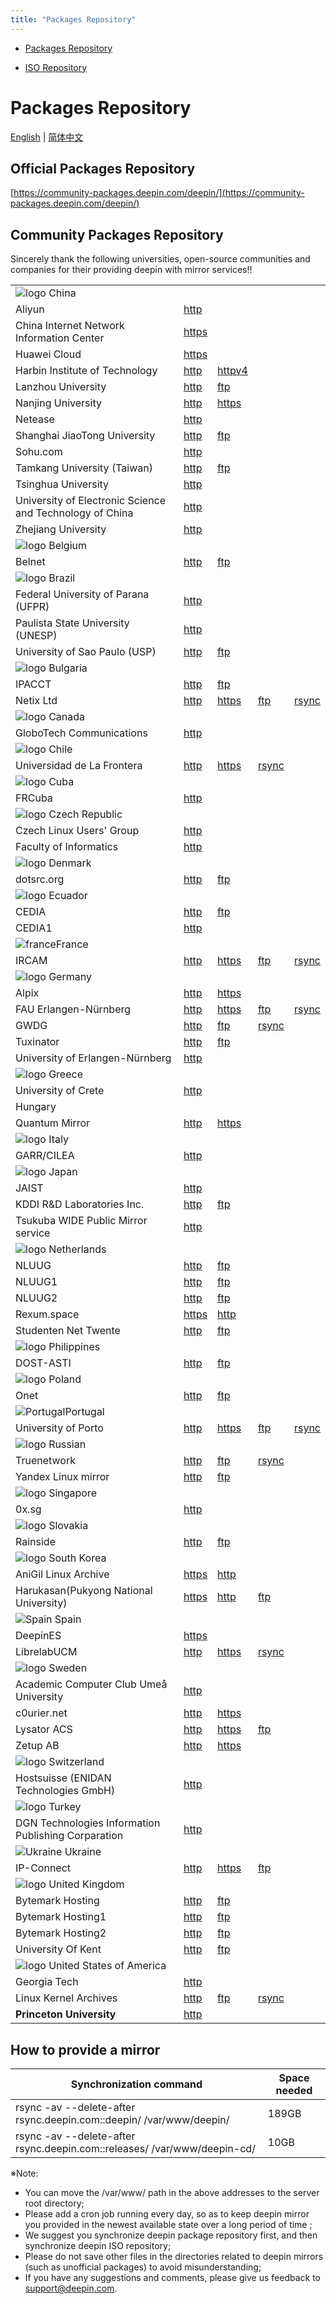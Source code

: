 ```yaml
---
title: "Packages Repository"
---
```


<link rel="stylesheet" href="packages_en_mark.css" />

<link rel="stylesheet" href="/api/v1/public/docs/developer-center/mirrors/packages_en_mark.css" />

- [Packages Repository](packages_en.md)

- [ISO Repository](releases_en.md)

# Packages Repository

[English](packages_en.md) \| [简体中文](packages_zh.md)

## Official Packages Repository

[https://community-packages.deepin.com/deepin/](https://community-packages.deepin.com/deepin/)

## Community Packages Repository

Sincerely thank the following universities, open-source communities and companies for their providing deepin with mirror services!!

<table>
  <tbody>
    <tr>
      <td>
        <img alt="logo" src="https://www.deepin.org/wp-content/uploads/flag/1473231703China.jpg" />
        China
      </td>
      <td></td>
      <td></td>
      <td></td>
      <td></td>
    </tr>
    <tr>
      <td>Aliyun</td>
      <td><a href="http://mirrors.aliyun.com/deepin">http</a></td>
      <td></td>
      <td></td>
      <td></td>
    </tr>
    <tr>
      <td>China Internet Network Information Center</td>
      <td><a href="https://mirrors.cnnic.cn/deepin/">https</a></td>
      <td></td>
      <td></td>
      <td></td>
    </tr>
    <tr>
      <td>Huawei Cloud</td>
      <td><a href="https://mirrors.huaweicloud.com/deepin/">https</a></td>
      <td></td>
      <td></td>
      <td></td>
    </tr>
    <tr>
      <td>Harbin Institute of Technology</td>
      <td><a href="http://mirrors.hit.edu.cn/deepin/">http</a></td>
      <td><a href="http://mirrors4.hit.edu.cn/deepin">httpv4</a></td>
      <td></td>
      <td></td>
    </tr>
    <tr>
      <td>Lanzhou University</td>
      <td><a href="http://mirror.lzu.edu.cn/deepin/">http</a></td>
      <td><a href="ftp://mirror.lzu.edu.cn/deepin/">ftp</a></td>
      <td></td>
      <td></td>
    </tr>
    <tr>
      <td>Nanjing University</td>
      <td><a href="http://mirrors.nju.edu.cn/deepin/">http</a></td>
      <td><a href="https://mirrors.nju.edu.cn/deepin/">https</a></td>
      <td></td>
      <td></td>
    </tr>
    <tr>
      <td>Netease</td>
      <td><a href="http://mirrors.163.com/deepin/">http</a></td>
      <td></td>
      <td></td>
      <td></td>
    </tr>
    <tr>
      <td>Shanghai JiaoTong University</td>
      <td><a href="http://ftp.sjtu.edu.cn/deepin/">http</a></td>
      <td><a href="ftp://ftp.sjtu.edu.cn/deepin/">ftp</a></td>
      <td></td>
      <td></td>
    </tr>
    <tr>
      <td>Sohu.com</td>
      <td><a href="http://mirrors.sohu.com/deepin">http</a></td>
      <td></td>
      <td></td>
      <td></td>
    </tr>
    <tr>
      <td>Tamkang University (Taiwan)</td>
      <td><a href="http://ftp.tku.edu.tw/Linux/Deepin/deepin/">http</a></td>
      <td><a href="ftp://ftp.tku.edu.tw/Linux/Deepin/deepin/">ftp</a></td>
      <td></td>
      <td></td>
    </tr>
    <tr>
      <td>Tsinghua University</td>
      <td><a href="http://mirrors.tuna.tsinghua.edu.cn/deepin/">http</a></td>
      <td></td>
      <td></td>
      <td></td>
    </tr>
    <tr>
      <td>University of Electronic Science and Technology of China</td>
      <td><a href="http://mirrors.ustc.edu.cn/deepin/">http</a></td>
      <td></td>
      <td></td>
      <td></td>
    </tr>
    <tr>
      <td>Zhejiang University</td>
      <td><a href="http://mirrors.zju.edu.cn/deepin/">http</a></td>
      <td></td>
      <td></td>
      <td></td>
    </tr>
    <tr>
      <td>
        <img alt="logo" src="https://www.deepin.org/wp-content/uploads/flag/1473231824Belgium.jpg" />
        Belgium
      </td>
      <td></td>
      <td></td>
      <td></td>
      <td></td>
    </tr>
    <tr>
      <td>Belnet</td>
      <td><a href="http://ftp.belnet.be/mirror/deepin/">http</a></td>
      <td><a href="ftp://ftp.belnet.be/mirror/deepin/">ftp</a></td>
      <td></td>
      <td></td>
    </tr>
    <tr>
      <td>
        <img alt="logo" src="https://www.deepin.org/wp-content/uploads/flag/1473231840Brazil.jpg" />
        Brazil
      </td>
      <td></td>
      <td></td>
      <td></td>
      <td></td>
    </tr>
    <tr>
      <td>Federal University of Parana (UFPR)</td>
      <td><a href="http://deepin.c3sl.ufpr.br/deepin/">http</a></td>
      <td></td>
      <td></td>
      <td></td>
    </tr>
    <tr>
      <td>Paulista State University (UNESP)</td>
      <td><a href="http://mirror.unesp.br/deepin/">http</a></td>
      <td></td>
      <td></td>
      <td></td>
    </tr>
    <tr>
      <td>University of Sao Paulo (USP)</td>
      <td><a href="http://sft.if.usp.br/deepin/">http</a></td>
      <td><a href="ftp://sft.if.usp.br/deepin/">ftp</a></td>
      <td></td>
      <td></td>
    </tr>
    <tr>
      <td>
        <img alt="logo" src="https://www.deepin.org/wp-content/uploads/flag/1473231864Bulgaria.jpg" />
        Bulgaria
      </td>
      <td></td>
      <td></td>
      <td></td>
      <td></td>
    </tr>
    <tr>
      <td>IPACCT</td>
      <td><a href="http://deepin.ipacct.com/deepin/">http</a></td>
      <td><a href="ftp://deepin.ipacct.com/deepin/">ftp</a></td>
      <td></td>
      <td></td>
    </tr>
    <tr>
      <td>Netix Ltd</td>
      <td><a href="http://mirrors.netix.net/deepin/">http</a></td>
      <td><a href="https://mirrors.netix.net/deepin/">https</a></td>
      <td><a href="ftp://mirrors.netix.net/deepin/">ftp</a></td>
      <td><a href="https://mirrors.netix.net/deepin/">rsync</a></td>
    </tr>
    <tr>
      <td>
        <img alt="logo" src="https://www.deepin.org/wp-content/uploads/flag/1473231887Canada.jpg" />
        Canada
      </td>
      <td></td>
      <td></td>
      <td></td>
      <td></td>
    </tr>
    <tr>
      <td>GloboTech Communications</td>
      <td><a href="http://deepin.mirror.globo.tech/">http</a></td>
      <td></td>
      <td></td>
      <td></td>
    </tr>
    <tr>
      <td>
        <img alt="logo" src="https://www.deepin.org/wp-content/uploads/2020/06/chile.jpg" />
        Chile
      </td>
      <td></td>
      <td></td>
      <td></td>
      <td></td>
    </tr>
    <tr>
      <td>Universidad de La Frontera</td>
      <td><a href="http://mirror.ufro.cl/deepin/">http</a></td>
      <td><a href="https://mirror.ufro.cl/deepin/">https</a></td>
      <td><a href="https://mirror.ufro.cl/deepin/">rsync</a></td>
      <td></td>
    </tr>
    <tr>
      <td>
        <img alt="logo" src="https://www.deepin.org/wp-content/uploads/2020/06/Cuba.jpg" />
        Cuba
      </td>
      <td></td>
      <td></td>
      <td></td>
      <td></td>
    </tr>
    <tr>
      <td>FRCuba</td>
      <td><a href="http://repo.frcuba.cu/deepin/">http</a></td>
      <td></td>
      <td></td>
      <td></td>
    </tr>
    <tr>
      <td>
        <img alt="logo" src="https://www.deepin.org/wp-content/uploads/2020/06/cz.jpg" />
        Czech Republic
      </td>
      <td></td>
      <td></td>
      <td></td>
      <td></td>
    </tr>
    <tr>
      <td>Czech Linux Users' Group</td>
      <td><a href="http://ftp.linux.cz/pub/linux/deepin/">http</a></td>
      <td></td>
      <td></td>
      <td></td>
    </tr>
    <tr>
      <td>Faculty of Informatics</td>
      <td><a href="http://ftp.fi.muni.cz/pub/linux/deepin/">http</a></td>
      <td></td>
      <td></td>
      <td></td>
    </tr>
    <tr>
      <td>
        <img alt="logo" src="https://www.deepin.org/wp-content/uploads/flag/1473231953Denmark.jpg" />
        Denmark
      </td>
      <td></td>
      <td></td>
      <td></td>
      <td></td>
    </tr>
    <tr>
      <td>dotsrc.org</td>
      <td><a href="http://mirror.dotsrc.org/deepin">http</a></td>
      <td><a href="ftp://mirror.dotsrc.org/deepin">ftp</a></td>
      <td></td>
      <td></td>
    </tr>
    <tr>
      <td>
        <img alt="logo" src="https://www.deepin.org/wp-content/uploads/flag/1479187808Ecuador.jpg" />
        Ecuador
      </td>
      <td></td>
      <td></td>
      <td></td>
      <td></td>
    </tr>
    <tr>
      <td>CEDIA</td>
      <td><a href="http://mirror.cedia.org.ec/deepin">http</a></td>
      <td><a href="ftp://mirror.cedia.org.ec/deepin">ftp</a></td>
      <td></td>
      <td></td>
    </tr>
    <tr>
      <td>CEDIA1</td>
      <td><a href="http://mirror.ueb.edu.ec/deepin/">http</a></td>
      <td></td>
      <td></td>
      <td></td>
    </tr>
    <tr>
      <td>
        <img alt="france" src="https://www.deepin.org/wp-content/uploads/2016/12/france.jpg" />France
      </td>
      <td></td>
      <td></td>
      <td></td>
      <td></td>
    </tr>
    <tr>
      <td>IRCAM</td>
      <td><a href="http://mirrors.ircam.fr/pub/deepin/">http</a></td>
      <td><a href="https://mirrors.ircam.fr/pub/deepin/">https</a></td>
      <td><a href="ftp://mirrors.ircam.fr/pub/deepin/">ftp</a></td>
      <td><a href="https://mirrors.ircam.fr/pub/deepin/">rsync</a></td>
    </tr>
    <tr>
      <td>
        <img alt="logo" src="https://www.deepin.org/wp-content/uploads/flag/1473231998Germany.jpg" />
        Germany
      </td>
      <td></td>
      <td></td>
      <td></td>
      <td></td>
    </tr>
    <tr>
      <td>Alpix</td>
      <td><a href="http://mirror.alpix.eu/deepin/">http</a></td>
      <td><a href="https://mirror.alpix.eu/deepin/">https</a></td>
      <td></td>
      <td></td>
    </tr>
    <tr>
      <td>FAU Erlangen-Nürnberg</td>
      <td><a href="http://ftp.fau.de/deepin/">http</a></td>
      <td><a href="https://ftp.fau.de/deepin/">https</a></td>
      <td><a href="ftp://ftp.fau.de/deepin/">ftp</a></td>
      <td><a href="https://ftp.fau.de/deepin/">rsync</a></td>
    </tr>
    <tr>
      <td>GWDG</td>
      <td>
        <a href="http://ftp.gwdg.de/pub/linux/linuxdeepin/deepin/">http</a>
      </td>
      <td><a href="ftp://ftp.gwdg.de/pub/linux/linuxdeepin/deepin">ftp</a></td>
      <td>
        <a href="https://ftp.gwdg.de/pub/linux/linuxdeepin/deepin">rsync</a>
      </td>
      <td></td>
    </tr>
    <tr>
      <td>Tuxinator</td>
      <td><a href="http://mirror2.tuxinator.org/deepin/">http</a></td>
      <td><a href="ftp://mirror2.tuxinator.org/deepin/">ftp</a></td>
      <td></td>
      <td></td>
    </tr>
    <tr>
      <td>University of Erlangen-Nürnberg</td>
      <td><a href="http://ftp.uni-erlangen.de/deepin/">http</a></td>
      <td></td>
      <td></td>
      <td></td>
    </tr>
    <tr>
      <td>
        <img alt="logo" src="https://www.deepin.org/wp-content/uploads/flag/1478571726Greece.jpg" />
        Greece
      </td>
      <td></td>
      <td></td>
      <td></td>
      <td></td>
    </tr>
    <tr>
      <td>University of Crete</td>
      <td>
        <a href="http://ftp.cc.uoc.gr/mirrors/linux/deepin/packages/">http</a>
      </td>
      <td></td>
      <td></td>
      <td></td>
    </tr>
    <tr>
      <td>
        <img alt="" src="https://www.deepin.org/wp-content/plugins/qtranslate-x/flags/hu.png" />Hungary
      </td>
      <td></td>
      <td></td>
      <td></td>
      <td></td>
    </tr>
    <tr>
      <td>Quantum Mirror</td>
      <td><a href="http://quantum-mirror.hu/mirrors/pub/deepin/">http</a></td>
      <td><a href="https://quantum-mirror.hu/mirrors/pub/deepin/">https</a></td>
      <td></td>
      <td></td>
    </tr>
    <tr>
      <td>
        <img alt="logo" src="https://www.deepin.org/wp-content/uploads/flag/1473232055Italy.jpg" />
        Italy
      </td>
      <td></td>
      <td></td>
      <td></td>
      <td></td>
    </tr>
    <tr>
      <td>GARR/CILEA</td>
      <td><a href="http://deepin.mirror.garr.it/mirrors/deepin/">http</a></td>
      <td></td>
      <td></td>
      <td></td>
    </tr>
    <tr>
      <td>
        <img alt="logo" src="https://www.deepin.org/wp-content/uploads/flag/1473232068Japan.jpg" />
        Japan
      </td>
      <td></td>
      <td></td>
      <td></td>
      <td></td>
    </tr>
    <tr>
      <td>JAIST</td>
      <td><a href="http://ftp.jaist.ac.jp/pub/Linux/deepin/">http</a></td>
      <td></td>
      <td></td>
      <td></td>
    </tr>
    <tr>
      <td>KDDI R&amp;D Laboratories Inc.</td>
      <td>
        <a href="http://www.ftp.ne.jp/Linux/packages/deepin/deepin/">http</a>
      </td>
      <td>
        <a href="ftp://ftp.kddilabs.jp/Linux/packages/deepin/deepin/">ftp</a>
      </td>
      <td></td>
      <td></td>
    </tr>
    <tr>
      <td>Tsukuba WIDE Public Mirror service</td>
      <td><a href="http://ftp.tsukuba.wide.ad.jp/Linux/deepin/">http</a></td>
      <td></td>
      <td></td>
      <td></td>
    </tr>
    <tr>
      <td>
        <img alt="logo" src="https://www.deepin.org/wp-content/uploads/flag/1473232015Holland.jpg" />
        Netherlands
      </td>
      <td></td>
      <td></td>
      <td></td>
      <td></td>
    </tr>
    <tr>
      <td>NLUUG</td>
      <td><a href="http://ftp.nluug.nl/os/Linux/distr/deepin/">http</a></td>
      <td><a href="ftp://ftp.nluug.nl/pub/os/Linux/distr/deepin/">ftp</a></td>
      <td></td>
      <td></td>
    </tr>
    <tr>
      <td>NLUUG1</td>
      <td><a href="http://ftp1.nluug.nl/os/Linux/distr/deepin/">http</a></td>
      <td><a href="ftp://ftp1.nluug.nl/pub/os/Linux/distr/deepin/">ftp</a></td>
      <td></td>
      <td></td>
    </tr>
    <tr>
      <td>NLUUG2</td>
      <td><a href="http://ftp2.nluug.nl/os/Linux/distr/deepin/">http</a></td>
      <td><a href="ftp://ftp2.nluug.nl/pub/os/Linux/distr/deepin/">ftp</a></td>
      <td></td>
      <td></td>
    </tr>
    <tr>
      <td>Rexum.space</td>
      <td><a href="https://deepin.ams-01.rexum.space/deepin/">https</a></td>
      <td><a href="http://deepin.ams-01.rexum.space/deepin/">http</a></td>
      <td></td>
      <td></td>
    </tr>
    <tr>
      <td>Studenten Net Twente</td>
      <td><a href="http://ftp.snt.utwente.nl/pub/os/linux/deepin">http</a></td>
      <td><a href="ftp://ftp.snt.utwente.nl/pub/os/linux/deepin">ftp</a></td>
      <td></td>
      <td></td>
    </tr>
    <tr>
      <td>
        <img alt="logo" src="https://www.deepin.org/wp-content/uploads/flag/1473232124Philippines.jpg" />
        Philippines
      </td>
      <td></td>
      <td></td>
      <td></td>
      <td></td>
    </tr>
    <tr>
      <td>DOST-ASTI</td>
      <td><a href="http://mirrors.dotsrc.org/deepin/">http</a></td>
      <td><a href="ftp://mirrors.dotsrc.org/deepin/">ftp</a></td>
      <td></td>
      <td></td>
    </tr>
    <tr>
      <td>
        <img alt="logo" src="https://www.deepin.org/wp-content/uploads/flag/1473232140Poland.jpg" />
        Poland
      </td>
      <td></td>
      <td></td>
      <td></td>
      <td></td>
    </tr>
    <tr>
      <td>Onet</td>
      <td><a href="http://mirror.onet.pl/pub/mirrors/deepin/">http</a></td>
      <td><a href="ftp://mirror.onet.pl/pub/mirrors/deepin/">ftp</a></td>
      <td></td>
      <td></td>
    </tr>
    <tr>
      <td>
        <img alt="Portugal" src="https://www.deepin.org/wp-content/uploads/2016/12/Portugal.jpg" />Portugal
      </td>
      <td></td>
      <td></td>
      <td></td>
      <td></td>
    </tr>
    <tr>
      <td>University of Porto</td>
      <td><a href="http://mirrors.up.pt/pub/deepin/">http</a></td>
      <td><a href="https://mirrors.up.pt/pub/deepin/">https</a></td>
      <td><a href="ftp://mirrors.up.pt/pub/deepin/">ftp</a></td>
      <td><a href="https://mirrors.up.pt/pub/deepin/">rsync</a></td>
    </tr>
    <tr>
      <td>
        <img alt="logo" src="https://www.deepin.org/wp-content/uploads/flag/1473232154Russian.jpg" />
        Russian
      </td>
      <td></td>
      <td></td>
      <td></td>
      <td></td>
    </tr>
    <tr>
      <td>Truenetwork</td>
      <td><a href="http://mirror.truenetwork.ru/deepin/">http</a></td>
      <td><a href="ftp://mirror.truenetwork.ru/deepin/">ftp</a></td>
      <td><a href="https://mirror.truenetwork.ru/deepin/">rsync</a></td>
      <td></td>
    </tr>
    <tr>
      <td>Yandex Linux mirror</td>
      <td>
        <a href="http://mirror.yandex.ru/mirrors/deepin/packages/">http</a>
      </td>
      <td><a href="ftp://mirror.yandex.ru/mirrors/deepin/packages/">ftp</a></td>
      <td></td>
      <td></td>
    </tr>
    <tr>
      <td>
        <img alt="logo" src="https://www.deepin.org/wp-content/uploads/flag/1478502810Singapore.jpg" />
        Singapore
      </td>
      <td></td>
      <td></td>
      <td></td>
      <td></td>
    </tr>
    <tr>
      <td>0x.sg</td>
      <td><a href="http://mirror.0x.sg/deepin/">http</a></td>
      <td></td>
      <td></td>
      <td></td>
    </tr>
    <tr>
      <td>
        <img alt="logo" src="https://www.deepin.org/wp-content/uploads/flag/1473232178Slovakia.jpg" />
        Slovakia
      </td>
      <td></td>
      <td></td>
      <td></td>
      <td></td>
    </tr>
    <tr>
      <td>Rainside</td>
      <td><a href="http://tux.rainside.sk/deepin/">http</a></td>
      <td><a href="ftp://tux.rainside.sk/deepin/">ftp</a></td>
      <td></td>
      <td></td>
    </tr>
    <tr>
      <td>
        <img alt="logo" src="https://www.deepin.org/wp-content/uploads/2020/10/Korea.jpg" />
        South Korea
      </td>
      <td></td>
      <td></td>
      <td></td>
      <td></td>
    </tr>
    <tr>
      <td>AniGil Linux Archive</td>
      <td><a href="https://mirror.anigil.com/deepin/">https</a></td>
      <td><a href="http://mirror.anigil.com/deepin/">http</a></td>
      <td></td>
      <td></td>
    </tr>
    <tr>
      <td>Harukasan(Pukyong National University)</td>
      <td><a href="https://ftp.harukasan.org/deepin/">https</a></td>
      <td><a href="http://ftp.harukasan.org/deepin/">http</a></td>
      <td><a href="ftp://ftp.harukasan.org/deepin/">ftp</a></td>
      <td></td>
    </tr>
    <tr>
      <td>
        <img alt="Spain" src="https://www.deepin.org/wp-content/uploads/2016/12/Spain.jpg" />
        Spain
      </td>
      <td></td>
      <td></td>
      <td></td>
      <td></td>
    </tr>
    <tr>
      <td>DeepinES</td>
      <td><a href="https://mirror.deepines.com/deepin/">https</a></td>
      <td></td>
      <td></td>
      <td></td>
    </tr>
    <tr>
      <td>LibrelabUCM</td>
      <td><a href="http://mirror.librelabucm.org/deepin/">http</a></td>
      <td><a href="https://mirror.librelabucm.org/deepin/">https</a></td>
      <td><a href="https://mirror.librelabucm.org/deepin/">rsync</a></td>
      <td></td>
    </tr>
    <tr>
      <td>
        <img alt="logo" src="https://www.deepin.org/wp-content/uploads/flag/1473232216Sweden.jpg" />
        Sweden
      </td>
      <td></td>
      <td></td>
      <td></td>
      <td></td>
    </tr>
    <tr>
      <td>Academic Computer Club Umeå University</td>
      <td>
        <a href="http://ftp.acc.umu.se/mirror/linuxdeepin/packages/">http</a>
      </td>
      <td></td>
      <td></td>
      <td></td>
    </tr>
    <tr>
      <td>c0urier.net</td>
      <td>
        <a href="http://mirrors.c0urier.net/linux/deepin/packages/">http</a>
      </td>
      <td>
        <a href="https://mirrors.c0urier.net/linux/deepin/packages/">https</a>
      </td>
      <td></td>
      <td></td>
    </tr>
    <tr>
      <td>Lysator ACS</td>
      <td><a href="http://ftp.lysator.liu.se/pub/deepin/packages">http</a></td>
      <td>
        <a href="https://ftp.lysator.liu.se/pub/deepin/packages">https</a>
      </td>
      <td><a href="ftp://ftp.lysator.liu.se/pub/deepin/packages">ftp</a></td>
      <td></td>
    </tr>
    <tr>
      <td>Zetup AB</td>
      <td><a href="http://mirror.zetup.net/deepin">http</a></td>
      <td><a href="https://mirror.zetup.net/deepin">https</a></td>
      <td></td>
      <td></td>
    </tr>
    <tr>
      <td>
        <img alt="logo" src="https://www.deepin.org/wp-content/uploads/2020/06/Switzerland.jpg" />
        Switzerland
      </td>
      <td></td>
      <td></td>
      <td></td>
      <td></td>
    </tr>
    <tr>
      <td>Hostsuisse (ENIDAN Technologies GmbH)</td>
      <td><a href="http://mirror.hostsuisse.com/deepin/packages">http</a></td>
      <td></td>
      <td></td>
      <td></td>
    </tr>
    <tr>
      <td>
        <img alt="logo" src="https://www.deepin.org/wp-content/uploads/flag/1473232237Turkey.jpg" />
        Turkey
      </td>
      <td></td>
      <td></td>
      <td></td>
      <td></td>
    </tr>
    <tr>
      <td>DGN Technologies Information Publishing Corparation</td>
      <td><a href="http://mirror.dgn.net.tr/deepin/">http</a></td>
      <td></td>
      <td></td>
      <td></td>
    </tr>
    <tr>
      <td>
        <img alt="Ukraine" src="https://www.deepin.org/wp-content/uploads/2018/10/Ukraine.jpg" />
        Ukraine
      </td>
      <td></td>
      <td></td>
      <td></td>
      <td></td>
    </tr>
    <tr>
      <td>IP-Connect</td>
      <td><a href="http://deepin.ip-connect.vn.ua/">http</a></td>
      <td><a href="https://deepin.ip-connect.vn.ua/">https</a></td>
      <td><a href="ftp://deepin.ip-connect.vn.ua/mirror/deepin/">ftp</a></td>
      <td></td>
    </tr>
    <tr>
      <td>
        <img alt="logo" src="https://www.deepin.org/wp-content/uploads/flag/1473231981Britain.jpg" />
        United Kingdom
      </td>
      <td></td>
      <td></td>
      <td></td>
      <td></td>
    </tr>
    <tr>
      <td>Bytemark Hosting</td>
      <td>
        <a href="http://mirror.bytemark.co.uk/linuxdeepin/deepin/">http</a>
      </td>
      <td><a href="ftp://mirror.bytemark.co.uk/linuxdeepin/deepin/">ftp</a></td>
      <td></td>
      <td></td>
    </tr>
    <tr>
      <td>Bytemark Hosting1</td>
      <td>
        <a href="http://mirror.yrk.bytemark.co.uk/linuxdeepin/deepin/">http</a>
      </td>
      <td>
        <a href="ftp://mirror.yrk.bytemark.co.uk/linuxdeepin/deepin/">ftp</a>
      </td>
      <td></td>
      <td></td>
    </tr>
    <tr>
      <td>Bytemark Hosting2</td>
      <td>
        <a href="http://mirror.man.bytemark.co.uk/linuxdeepin/deepin">http</a>
      </td>
      <td>
        <a href="ftp://mirror.man.bytemark.co.uk/linuxdeepin/deepin">ftp</a>
      </td>
      <td></td>
      <td></td>
    </tr>
    <tr>
      <td>University Of Kent</td>
      <td>
        <a href="http://www.mirrorservice.org/sites/packages.linuxdeepin.com/deepin/">http</a>
      </td>
      <td>
        <a href="ftp://ftp.mirrorservice.org/sites/packages.linuxdeepin.com/deepin/">ftp</a>
      </td>
      <td></td>
      <td></td>
    </tr>
    <tr>
      <td>
        <img alt="logo" src="https://www.deepin.org/wp-content/uploads/flag/1473231717America.jpg" />
        United States of America
      </td>
      <td></td>
      <td></td>
      <td></td>
      <td></td>
    </tr>
    <tr>
      <td>Georgia Tech</td>
      <td><a href="http://www.gtlib.gatech.edu/pub/deepin/">http</a></td>
      <td></td>
      <td></td>
      <td></td>
    </tr>
    <tr>
      <td>Linux Kernel Archives</td>
      <td><a href="http://mirrors.kernel.org/deepin/">http</a></td>
      <td><a href="ftp://mirrors.kernel.org/deepin/">ftp</a></td>
      <td><a href="https://mirrors.kernel.org/deepin">rsync</a></td>
      <td></td>
    </tr>
    <tr>
      <td><strong>Princeton University</strong></td>
      <td><a href="http://mirror.math.princeton.edu/pub/deepin/">http</a></td>
      <td></td>
      <td></td>
      <td></td>
    </tr>
  </tbody>
</table>

## How to provide a mirror

| Synchronization command                                                  | Space needed |
| ------------------------------------------------------------------------ | ------------ |
| rsync -av --delete-after rsync.deepin.com::deepin/ /var/www/deepin/      | 189GB        |
| rsync -av --delete-after rsync.deepin.com::releases/ /var/www/deepin-cd/ | 10GB         |

※Note:

- You can move the /var/www/ path in the above addresses to the server root directory;
- Please add a cron job running every day, so as to keep deepin mirror you provided in the newest available state over a long period of time ;
- We suggest you synchronize deepin package repository first, and then synchronize deepin ISO repository;
- Please do not save other files in the directories related to deepin mirrors (such as unofficial packages) to avoid misunderstanding;
- If you have any suggestions and comments, please give us feedback to [support@deepin.com](mailto:support@deepin.com).
